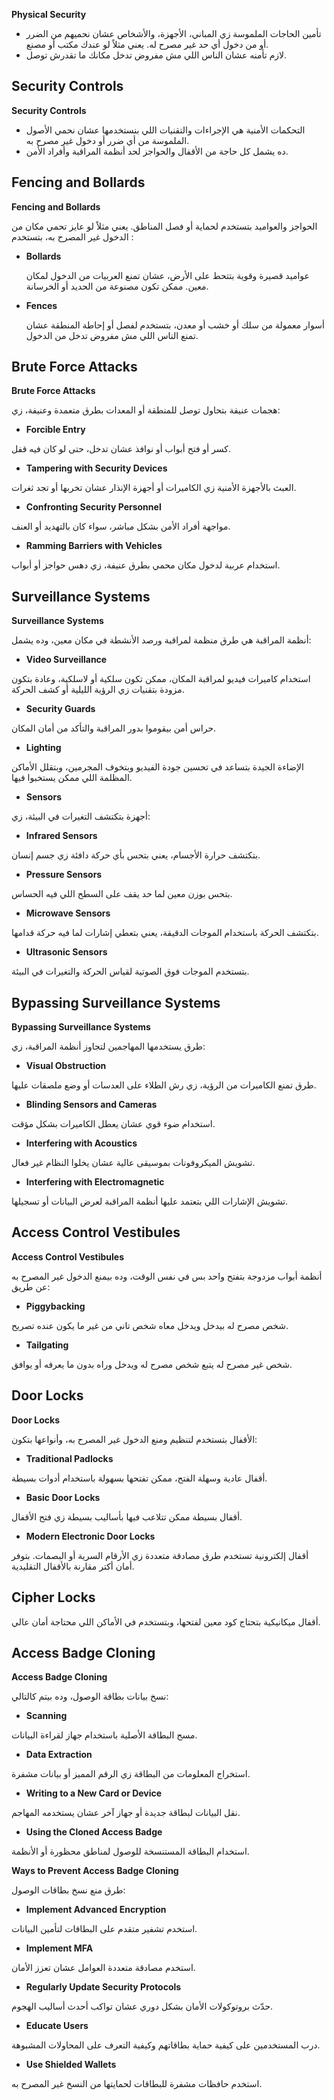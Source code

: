 
**Physical Security**  


- تأمين الحاجات الملموسة زي المباني، الأجهزة، والأشخاص عشان نحميهم من الضرر أو من دخول أي حد غير مصرح له. يعني مثلاً لو عندك مكتب 
أو مصنع.
- لازم تأمنه عشان الناس اللي مش مفروض تدخل مكانك ما تقدرش توصل.

## Security Controls

**Security Controls**  
- التحكمات الأمنية هي الإجراءات والتقنيات اللي بنستخدمها عشان نحمي الأصول الملموسة من أي ضرر أو دخول غير مصرح به.
- ده يشمل كل حاجة من الأقفال والحواجز لحد أنظمة المراقبة وأفراد الأمن.

## Fencing and Bollards

**Fencing and Bollards**  

الحواجز والعواميد بتستخدم لحماية أو فصل المناطق. يعني مثلاً لو عايز تحمي مكان من الدخول غير المصرح به، بتستخدم :

- **Bollards**
  
  عواميد قصيرة وقوية بتتحط على الأرض، عشان تمنع العربيات من الدخول لمكان معين. ممكن تكون مصنوعة من الحديد أو الخرسانة.

- **Fences**
  
  أسوار معمولة من سلك أو خشب أو معدن، بتستخدم لفصل أو إحاطة المنطقة عشان تمنع الناس اللي مش مفروض تدخل من الدخول.

## Brute Force Attacks

**Brute Force Attacks**  

هجمات عنيفة بتحاول توصل للمنطقة أو المعدات بطرق متعمدة وعنيفة، زي:

- **Forcible Entry**  

كسر أو فتح أبواب أو نوافذ عشان تدخل، حتى لو كان فيه قفل.

- **Tampering with Security Devices**
  
العبث بالأجهزة الأمنية زي الكاميرات أو أجهزة الإنذار عشان تخربها أو تجد ثغرات.

- **Confronting Security Personnel**
  
مواجهة أفراد الأمن بشكل مباشر، سواء كان بالتهديد أو العنف.

- **Ramming Barriers with Vehicles**  

استخدام عربية لدخول مكان محمي بطرق عنيفة، زي دهس حواجز أو أبواب.

## Surveillance Systems

**Surveillance Systems**  

أنظمة المراقبة هي طرق منظمة لمراقبة ورصد الأنشطة في مكان معين، وده يشمل:

- **Video Surveillance**  

استخدام كاميرات فيديو لمراقبة المكان، ممكن تكون سلكية أو لاسلكية، وعادة بتكون مزودة بتقنيات زي الرؤية الليلية أو كشف الحركة.

- **Security Guards**  

حراس أمن بيقوموا بدور المراقبة والتأكد من أمان المكان.

- **Lighting**  

الإضاءة الجيدة بتساعد في تحسين جودة الفيديو وبتخوف المجرمين، وبتقلل الأماكن المظلمة اللي ممكن يستخبوا فيها.

- **Sensors**  

أجهزة بتكتشف التغيرات في البيئة، زي:
  - **Infrared Sensors**  

بتكتشف حرارة الأجسام، يعني بتحس بأي حركة دافئة زي جسم إنسان.
  - **Pressure Sensors**

بتحس بوزن معين لما حد يقف على السطح اللي فيه الحساس.
  - **Microwave Sensors**
    
بتكتشف الحركة باستخدام الموجات الدقيقة، يعني بتعطي إشارات لما فيه حركة قدامها.
  - **Ultrasonic Sensors**
    
بتستخدم الموجات فوق الصوتية لقياس الحركة والتغيرات في البيئة.

## Bypassing Surveillance Systems

**Bypassing Surveillance Systems**  

طرق يستخدمها المهاجمين لتجاوز أنظمة المراقبة، زي:

- **Visual Obstruction**
  
طرق تمنع الكاميرات من الرؤية، زي رش الطلاء على العدسات أو وضع ملصقات عليها.

- **Blinding Sensors and Cameras**  

استخدام ضوء قوي عشان يعطل الكاميرات بشكل مؤقت.

- **Interfering with Acoustics**  

تشويش الميكروفونات بموسيقى عالية عشان يخلوا النظام غير فعال.

- **Interfering with Electromagnetic**  

تشويش الإشارات اللي بتعتمد عليها أنظمة المراقبة لعرض البيانات أو تسجيلها.

## Access Control Vestibules

**Access Control Vestibules**  

أنظمة أبواب مزدوجة بتفتح واحد بس في نفس الوقت، وده بيمنع الدخول غير المصرح به عن طريق:

- **Piggybacking**  

شخص مصرح له بيدخل ويدخل معاه شخص تاني من غير ما يكون عنده تصريح.

- **Tailgating**  

شخص غير مصرح له يتبع شخص مصرح له ويدخل وراه بدون ما يعرفه أو يوافق.

## Door Locks

**Door Locks**  

الأقفال بتستخدم لتنظيم ومنع الدخول غير المصرح به، وأنواعها بتكون:

- **Traditional Padlocks**
  
أقفال عادية وسهلة الفتح، ممكن تفتحها بسهولة باستخدام أدوات بسيطة.

- **Basic Door Locks**
  
أقفال بسيطة ممكن تتلاعب فيها بأساليب بسيطة زي فتح الأقفال.


- **Modern Electronic Door Locks**
  
أقفال إلكترونية تستخدم طرق مصادقة متعددة زي الأرقام السرية أو البصمات. بتوفر أمان أكتر مقارنة بالأقفال التقليدية.

## Cipher Locks

أقفال ميكانيكية بتحتاج كود معين لفتحها، وبتستخدم في الأماكن اللي محتاجة أمان عالي.

## Access Badge Cloning

**Access Badge Cloning**  

نسخ بيانات بطاقة الوصول، وده بيتم كالتالي:

- **Scanning**  

مسح البطاقة الأصلية باستخدام جهاز لقراءة البيانات.

- **Data Extraction**  

استخراج المعلومات من البطاقة زي الرقم المميز أو بيانات مشفرة.

- **Writing to a New Card or Device**  

نقل البيانات لبطاقة جديدة أو جهاز آخر عشان يستخدمه المهاجم.

- **Using the Cloned Access Badge**  

استخدام البطاقة المستنسخة للوصول لمناطق محظورة أو الأنظمة.


**Ways to Prevent Access Badge Cloning**  

طرق منع نسخ بطاقات الوصول:

- **Implement Advanced Encryption**  

استخدم تشفير متقدم على البطاقات لتأمين البيانات.

- **Implement MFA**  

استخدم مصادقة متعددة العوامل عشان تعزز الأمان.

- **Regularly Update Security Protocols**  

حدّث بروتوكولات الأمان بشكل دوري عشان تواكب أحدث أساليب الهجوم.

- **Educate Users**  

درب المستخدمين على كيفية حماية بطاقاتهم وكيفية التعرف على المحاولات المشبوهة.

- **Use Shielded Wallets**  

استخدم حافظات مشفرة للبطاقات لحمايتها من النسخ غير المصرح به.
    
